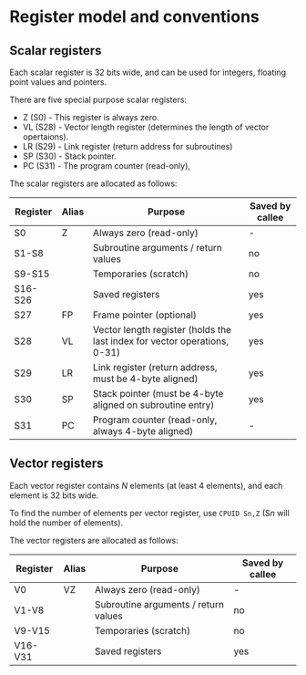 # Register model and conventions

## Scalar registers

Each scalar register is 32 bits wide, and can be used for integers, floating point values and pointers.

There are five special purpose scalar registers:
* Z (S0) - This register is always zero.
* VL (S28) - Vector length register (determines the length of vector opertaions).
* LR (S29) - Link register (return address for subroutines)
* SP (S30) - Stack pointer.
* PC (S31) - The program counter (read-only),

The scalar registers are allocated as follows:

| Register | Alias | Purpose | Saved by callee |
|---|---|---|---|
| S0  | Z | Always zero (read-only) | - |
| S1-S8   | | Subroutine arguments / return values | no |
| S9-S15  | | Temporaries (scratch) | no |
| S16-S26 | | Saved registers | yes |
| S27 | FP | Frame pointer (optional) | yes |
| S28 | VL | Vector length register (holds the last index for vector operations, 0-31) | yes |
| S29 | LR | Link register (return address, must be 4-byte aligned) | yes |
| S30 | SP | Stack pointer (must be 4-byte aligned on subroutine entry) | yes |
| S31 | PC | Program counter (read-only, always 4-byte aligned) | - |


## Vector registers

Each vector register contains *N* elements (at least 4 elements), and each element is 32 bits wide.

To find the number of elements per vector register, use `CPUID Sn,Z` (S*n* will hold the number of elements).

The vector registers are allocated as follows:

| Register | Alias | Purpose | Saved by callee |
|---|---|---|---|
| V0  | VZ | Always zero (read-only) | - |
| V1-V8   | | Subroutine arguments / return values | no |
| V9-V15  | | Temporaries (scratch) | no |
| V16-V31 | | Saved registers | yes |
